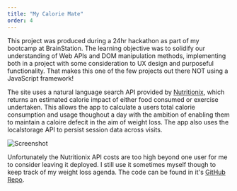```yaml
---
title: "My Calorie Mate"
order: 4
---
```


This project was produced during a 24hr hackathon as part of my bootcamp at BrainStation. The learning objective was to solidify our understanding of Web APIs and DOM manipulation methods, implementing both in a project with some consideration to UX design and purposeful functionality. That makes this one of the few projects out there NOT using a JavaScript framework!

The site uses a natural language search API provided by [Nutritionix](https://www.nutritionix.com/), which returns an estimated calorie impact of either food consumed or exercise undertaken. This allows the app to calculate a users total calorie consumption and usage thoughout a day with the ambition of enabling them to maintain a caloire defecit in the aim of weight loss. The app also uses the localstorage API to persist session data across visits.

![Screenshot](/images/calorie-mate-img.jpg#image-center)

Unfortunately the Nutritionix API costs are too high beyond one user for me to consider leaving it deployed. I still use it sometimes myself though to keep track of my weight loss agenda. The code can be found in it's [GitHub Repo](https://github.com/James-Bosley/api-hackathon).

